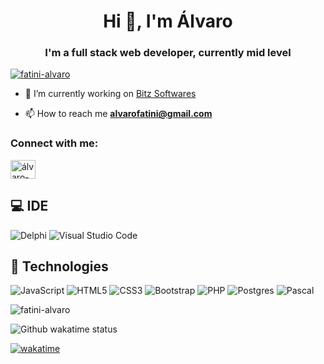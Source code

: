 <h1 align="center">Hi 👋, I'm Álvaro</h1>
<h3 align="center">I'm a full stack web developer, currently mid level</h3>

<p align="left"> <a href="https://github.com/ryo-ma/github-profile-trophy"><img src="https://github-profile-trophy.vercel.app/?username=fatini-alvaro" alt="fatini-alvaro" /></a> </p>

- 🔭 I’m currently working on [Bitz Softwares](https://bitzsoftwares.com.br/)

- 📫 How to reach me **alvarofatini@gmail.com**

<h3 align="left">Connect with me:</h3>
<p align="left">
<a href="https://linkedin.com/in/álvaro-andré-fatini" target="blank"><img align="center" src="https://raw.githubusercontent.com/rahuldkjain/github-profile-readme-generator/master/src/images/icons/Social/linked-in-alt.svg" alt="álvaro-andré-fatini" height="30" width="40" /></a>
</p>


## 💻 IDE
![Delphi](https://img.shields.io/badge/Delphi_RAD_Studio-B22222?style=for-the-badge&logo=delphi&logoColor=white)
![Visual Studio Code](https://img.shields.io/badge/Visual%20Studio%20Code-0078d7.svg?style=for-the-badge&logo=visual-studio-code&logoColor=white)

## 🚀 Technologies
![JavaScript](https://img.shields.io/badge/javascript-%23323330.svg?style=for-the-badge&logo=javascript&logoColor=%23F7DF1E)
![HTML5](https://img.shields.io/badge/html5-%23E34F26.svg?style=for-the-badge&logo=html5&logoColor=white)
![CSS3](https://img.shields.io/badge/css3-%231572B6.svg?style=for-the-badge&logo=css3&logoColor=white)
![Bootstrap](https://img.shields.io/badge/bootstrap-%23563D7C.svg?style=for-the-badge&logo=bootstrap&logoColor=white)
![PHP](https://img.shields.io/badge/php-%23777BB4.svg?style=for-the-badge&logo=php&logoColor=white)
![Postgres](https://img.shields.io/badge/postgres-%23316192.svg?style=for-the-badge&logo=postgresql&logoColor=white)
![Pascal](https://img.shields.io/badge/Pascal-%23316192.svg?style=for-the-badge&logo=Pascal&logoColor=whit)

<p><img align="center" src="https://github-readme-streak-stats.herokuapp.com/?user=fatini-alvaro&" alt="fatini-alvaro" /></p>
<img align="center" src="https://github-readme-stats.vercel.app/api/wakatime?username=85b68d93-ecd4-4158-a2b2-aa1b61653d4b&show_icons=true&theme=radical&layout=compact" alt="Github wakatime status" />

[![wakatime](https://wakatime.com/badge/user/85b68d93-ecd4-4158-a2b2-aa1b61653d4b.svg)](https://wakatime.com/@85b68d93-ecd4-4158-a2b2-aa1b61653d4b)
